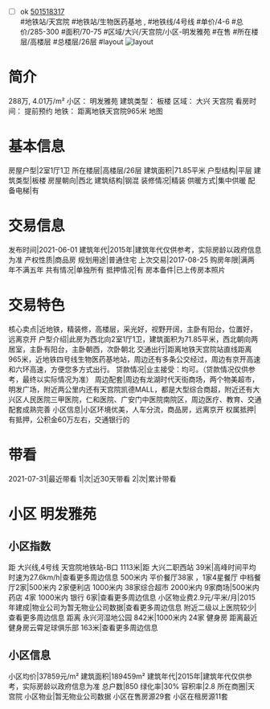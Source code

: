 - [ ] ok [501518317](https://bj.5i5j.com/ershoufang/501518317.html)  
 #地铁站/天宫院 #地铁站/生物医药基地 ,  #地铁线/4号线
#单价/4-6 #总价/285-300 #面积/70-75   #区域/大兴/天宫院/小区-明发雅苑 #在售 #所在楼层/高楼层 #总楼层/26层 #layout 
![layout](http://image2a.5i5j.com/bdir/layout/220474.jpg_P5.jpg) 
# 简介 
 288万,  4.01万/m² 
小区： 明发雅苑
建筑类型： 板楼
区域： 大兴 天宫院
看房时间： 提前预约
地铁： 距离地铁天宫院965米 地图
# 基本信息 
 房屋户型|2室1厅1卫
所在楼层|高楼层/26层
建筑面积|71.85平米
户型结构|平层
建筑类型|板楼
房屋朝向|西北
建筑结构|钢混
装修情况|精装
供暖方式|集中供暖
配备电梯|有
# 交易信息 
 发布时间|2021-06-01
建筑年代|2015年|建筑年代仅供参考，实际房龄以政府信息为准
产权性质|商品房
规划用途|普通住宅
上次交易|2017-08-25
购房年限|满两年不满五年
共有情况|单独所有
抵押情况|有
房本备件|已上传房本照片
# 交易特色 
 核心卖点|近地铁，精装修，高楼层，采光好，视野开阔，主卧有阳台，位置好，远离京开
户型介绍|此房为西北向2室1厅1卫，建筑面积为71.85平米，西北朝向两居室，主卧有阳台，主卧朝西，次卧朝北
交通出行|距离地铁天宫院站直线距离965米，近地铁四号线生物医药基地站，周边还有多条公交经过，周边有京开高速和六环高速，方便您多方式出行。
贷款情况|业主接受：均可。（贷款情况仅供参考，最终以实际情况为准）
周边配套|周边有龙湖时代天街商场，两个物美超市，明发广场，附近两公里内还有天宫院凯德MALL，都是大型综合商超，附近还有大兴区人民医院三甲医院，仁和医院、广安门中医院南院区，周边医疗、教育、交通配套成熟完善
小区信息|小区环境优美，人车分流，商品房，远离京开
权属抵押|有抵押，公积金60万左右，交通银行的
# 带看 
 2021-07-31|最近带看	 1|次|近30天带看	 2|次|累计带看
# 小区 明发雅苑
## 小区指数 
 距 大兴线,4号线 天宫院地铁站-B口 1113米|距 大兴二职西站 39米|高峰时间平均时速为27.6km/h|查看更多周边信息
500米内 平价餐厅38家 ，1家4星餐厅
中档餐厅2家|500米内 2家便利店
1000米内 38家综合超市
2000米内 9家商场|500米内 药店 4家
1000米内 银行 6家|查看更多周边信息
小区物业费2.9元/平米/月|2015年建成|物业公司为暂无物业公司数据|查看更多周边信息
附近二级以上医院较少|查看更多周边信息
距离 永兴河湿地公园 842米|1000米内 24家 健身房
距离最近健身房云霄足球俱乐部 163米|查看更多周边信息
## 小区信息 
 小区均价|37859元/m²
建筑面积|189459m²
建筑年代|2015年|建筑年代仅供参考，实际房龄以政府信息为准
总户数|850
绿化率|30%
容积率|2.8
所在商圈|天宫院
小区物业|暂无物业公司数据
小区在售房源29套
小区在租房源11套
